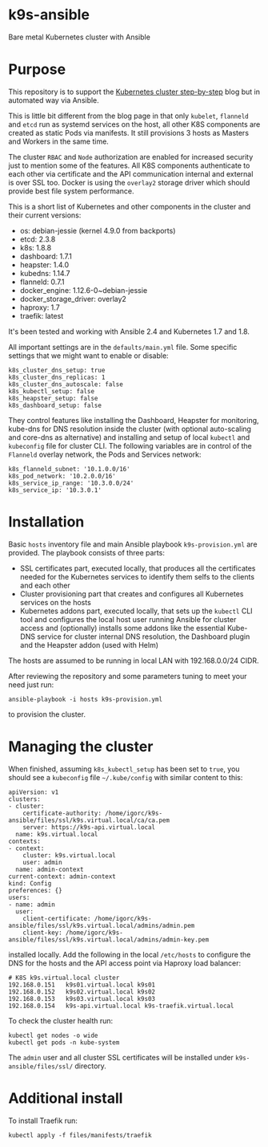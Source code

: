 # k9s-ansible
Bare metal Kubernetes cluster with Ansible

# Purpose 

This repository is to support the [Kubernetes cluster step-by-step](https://icicimov.github.io/blog/kubernetes/Kubernetes-cluster-step-by-step/) blog but in automated way via Ansible.

This is little bit different from the blog page in that only `kubelet`, `flanneld` and `etcd` run as systemd services on the host, all other K8S components are created as static Pods via manifests. It still provisions 3 hosts as Masters and Workers in the same time.

The cluster `RBAC` and `Node` authorization are enabled for increased security just to mention some of the features. All K8S components authenticate to each other via certificate and the API communication internal and external is over SSL too. Docker is using the `overlay2` storage driver which should provide best file system performance.

This is a short list of Kubernetes and other components in the cluster and their current versions:

* os: debian-jessie (kernel 4.9.0 from backports)
* etcd: 2.3.8
* k8s: 1.8.8
* dashboard: 1.7.1
* heapster: 1.4.0
* kubedns: 1.14.7
* flanneld: 0.7.1
* docker_engine: 1.12.6-0~debian-jessie
* docker_storage_driver: overlay2
* haproxy: 1.7
* traefik: latest

It's been tested and working with Ansible 2.4 and Kubernetes 1.7 and 1.8.

All important settings are in the `defaults/main.yml` file. Some specific settings that we might want to enable or disable: 

```
k8s_cluster_dns_setup: true
k8s_cluster_dns_replicas: 1
k8s_cluster_dns_autoscale: false
k8s_kubectl_setup: false
k8s_heapster_setup: false
k8s_dashboard_setup: false
```

They control features like installing the Dashboard, Heapster for monitoring, kube-dns for DNS resolution inside the cluster (with optional auto-scaling and core-dns as alternative) and installing and setup of local `kubectl` and `kubeconfig` file for cluster CLI. The following variables are in control of the `Flanneld` overlay network, the Pods and Services network:

```
k8s_flanneld_subnet: '10.1.0.0/16'
k8s_pod_network: '10.2.0.0/16'
k8s_service_ip_range: '10.3.0.0/24'
k8s_service_ip: '10.3.0.1'
```

# Installation

Basic `hosts` inventory file and main Ansible playbook `k9s-provision.yml` are provided. The playbook consists of three parts:

* SSL certificates part, executed locally, that produces all the certificates needed for the Kubernetes services to identify them selfs to the clients and each other
* Cluster provisioning part that creates and configures all Kubernetes services on the hosts
* Kubernetes addons part, executed locally, that sets up the `kubectl` CLI tool and configures the local host user running Ansible for cluster access and (optionally) installs some addons like the essential Kube-DNS service for cluster internal DNS resolution, the Dashboard plugin and the Heapster addon (used with Helm)

The hosts are assumed to be running in local LAN with 192.168.0.0/24 CIDR.

After reviewing the repository and some parameters tuning to meet your need just run:

```
ansible-playbook -i hosts k9s-provision.yml
```

to provision the cluster. 

# Managing the cluster

When finished, assuming `k8s_kubectl_setup` has been set to `true`, you should see a `kubeconfig` file `~/.kube/config` with similar content to this:

```
apiVersion: v1
clusters:
- cluster:
    certificate-authority: /home/igorc/k9s-ansible/files/ssl/k9s.virtual.local/ca/ca.pem
    server: https://k9s-api.virtual.local
  name: k9s.virtual.local
contexts:
- context:
    cluster: k9s.virtual.local
    user: admin
  name: admin-context
current-context: admin-context
kind: Config
preferences: {}
users:
- name: admin
  user:
    client-certificate: /home/igorc/k9s-ansible/files/ssl/k9s.virtual.local/admins/admin.pem
    client-key: /home/igorc/k9s-ansible/files/ssl/k9s.virtual.local/admins/admin-key.pem
```

installed locally. Add the following in the local `/etc/hosts` to configure the DNS for the hosts and the API access point via Haproxy load balancer:

```
# K8S k9s.virtual.local cluster
192.168.0.151   k9s01.virtual.local k9s01
192.168.0.152   k9s02.virtual.local k9s02
192.168.0.153   k9s03.virtual.local k9s03
192.168.0.154   k9s-api.virtual.local k9s-traefik.virtual.local
```

To check the cluster health run:

```
kubectl get nodes -o wide
kubectl get pods -n kube-system
```

The `admin` user and all cluster SSL certificates will be installed under `k9s-ansible/files/ssl/` directory.

# Additional install

To install Traefik run:

```
kubectl apply -f files/manifests/traefik
```
